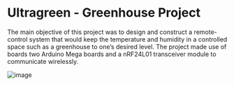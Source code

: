# Ultragreen - Greenhouse Project

The main objective of this project was to design and construct a
remote-control system that would keep the temperature and humidity in a controlled space such as a greenhouse to one’s
desired level. The project made use of boards two Arduino Mega boards and a nRF24L01 transceiver module to communicate wirelessly.

![image](https://github.com/sergemaunda/ultragreen/assets/46444336/b5cf1734-2bc8-47d8-b152-44091de1aa01)

